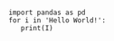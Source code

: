 <link rel="stylesheet" href="http://cdnjs.cloudflare.com/ajax/libs/highlight.js/9.2.0/styles/default.min.css">
<script src="https://code.jquery.com/jquery-2.2.2.min.js" integrity="sha256-36cp2Co+/62rEAAYHLmRCPIych47CvdM+uTBJwSzWjI=" crossorigin="anonymous"></script>
<script src="http://cdnjs.cloudflare.com/ajax/libs/highlight.js/9.2.0/highlight.min.js"></script>
<script>hljs.initHighlightingOnLoad();</script>

<pre><code class="python">
import pandas as pd
for i in 'Hello World!':
   print(I)
</code></pre>
